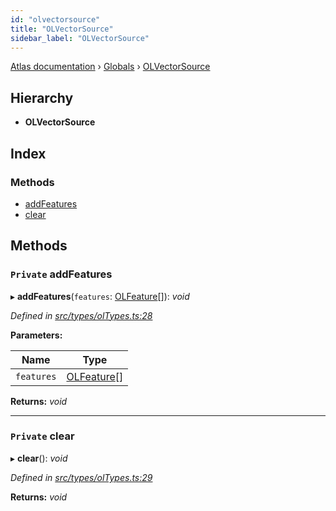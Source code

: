 ```yaml
---
id: "olvectorsource"
title: "OLVectorSource"
sidebar_label: "OLVectorSource"
---
```


[Atlas documentation](../index.md) › [Globals](../globals.md) › [OLVectorSource](olvectorsource.md)

## Hierarchy

* **OLVectorSource**

## Index

### Methods

* [addFeatures](olvectorsource.md#private-addfeatures)
* [clear](olvectorsource.md#private-clear)

## Methods

### `Private` addFeatures

▸ **addFeatures**(`features`: [OLFeature](olfeature.md)[]): *void*

*Defined in [src/types/olTypes.ts:28](https://github.com/chronark/atlas/blob/4bbedb2/src/types/olTypes.ts#L28)*

**Parameters:**

Name | Type |
------ | ------ |
`features` | [OLFeature](olfeature.md)[] |

**Returns:** *void*

___

### `Private` clear

▸ **clear**(): *void*

*Defined in [src/types/olTypes.ts:29](https://github.com/chronark/atlas/blob/4bbedb2/src/types/olTypes.ts#L29)*

**Returns:** *void*
